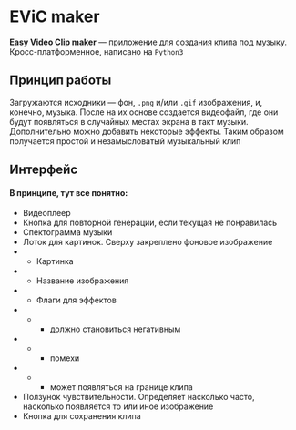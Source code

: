 # EViC maker

**Easy Video Clip maker** — приложение для создания клипа под музыку. Кросс-платформенное, написано на `Python3`

## Принцип работы

Загружаются исходники — фон, `.png` и/или `.gif` изображения, и, конечно, музыка. После на их основе создается
видеофайл, где они будут появляться в случайных местах экрана в такт музыки. Дополнительно можно добавить некоторые
эффекты. Таким образом получается простой и незамысловатый музыкальный клип

## Интерфейс

#### В принципе, тут все понятно:

- Видеоплеер
- Кнопка для повторной генерации, если текущая не понравилась
- Спектограмма музыки
- Лоток для картинок. Сверху закреплено фоновое изображение
-
    - Картинка
-
    - Название изображения
-
    - Флаги для эффектов
-
    -
        - должно становиться негативным
-
    -
        - помехи
-
    -
        - может появляться на границе клипа
- Ползунок чувствительности. Определяет насколько часто, насколько появляется то или иное изображение
- Кнопка для сохранения клипа
